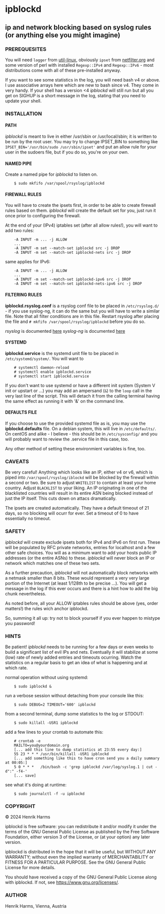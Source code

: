 # ipblockd
## ip and network blocking based on syslog rules (or anything else you might imagine)

### PREREQUESITES

You will need ```logger``` from [util-linux](https://github.com/util-linux/util-linux), obviously ```ipset``` from [netfilter.org](https://ipset.netfilter.org/) and some version of perl with installed ```Regexp::IPv4``` and ```Regexp::IPv6``` - most distributions come with all of these pre-installed anyway.

If you want to see some statistics in the log, you will need bash v4 or above. I use associative arrays here which are new to bash since v4. They come in very handy. If your shell has a version <4 *ipblockd* will still run but all you get on SIGHUP is a short message in the log, stating that you need to update your shell. 

### INSTALLATION

#### PATH

*ipblockd* is meant to live in either /usr/sbin or /usr/local/sbin; it is written to be run by the root user. You may try to change IPSET_BIN to something like ```IPSET_BIN='/usr/bin/sudo /usr/sbin/ipset'``` and put an allow rule for your user in the sudoers file, but if you do so, you're on your own.

#### NAMED PIPE

Create a named pipe for *ipblockd* to listen on. 

```
    $ sudo mkfifo /var/spool/rsyslog/ipblockd
```

#### FIREWALL RULES

You will have to create the ipsets first, in order to be able to create firewall rules based on them. *ipblockd* will create the default set for you, just run it once prior to configuring the firewall.

At the end of your (IPv4) iptables set (after all allow rules!), you will want to add two rules:

```
    -A INPUT -m ... -j ALLOW
    ...
    -A INPUT -m set --match-set ipblockd src -j DROP
    -A INPUT -m set --match-set ipblockd-nets src -j DROP
```
same applies for IPv6:
```
    -A INPUT -m ... -j ALLOW
    ...
    -A INPUT -m set --match-set ipblockd-ipv6 src -j DROP
    -A INPUT -m set --match-set ipblockd-nets-ipv6 src -j DROP
```

#### FILTERING RULES

**ipblockd.rsyslog.conf** is a rsyslog conf file to be placed in ``/etc/rsyslog.d/`` - if you use syslog-ng, it can do the same but you will have to write a similar file. Note that all filter conditions are in this file. Restart rsyslog after placing the file and ```# mkfifo /var/spool/rsyslog/ipblockd``` before you do so.

*rsyslog* is documented [here](https://www.rsyslog.com/doc/index.html)
*syslog-ng* is documented [here](https://www.syslog-ng.com/technical-documents/doc/syslog-ng-open-source-edition/3.38/administration-guide)

#### SYSTEMD

**ipblockd.service** is the systemd unit file to be placed in ``/etc/systemd/system/``. You will want to
```
    # systemctl daemon-reload
    # systemctl enable ipblockd.service
    # systemctl start ipblockd.service
```

If you don't want to use systemd or have a different init system (System V init or upstart or ...) you may add an ampersand (```&```) to the ```loop``` call in the very last line of the script. This will detach it from the calling terminal having the same effect as running it with '&' on the command line.

#### DEFAULTS FILE

If you choose to use the provided systemd file as is, you may use the **ipblockd.defaults** file. On a debian system, this will live in ```/etc/defaults/```. On centOS and alike - I believe - this should be in ```/etc/sysconfig/``` and you will probably want to review the .service file in this case, too.

Any other method of setting these environmient variables is fine, too.

### CAVEATS

Be very careful! Anything which looks like an IP, either v4 or v6, which is piped into ```/var/spool/rsyslog/iblockd``` will be blocked by the firewall within a second or two. Be sure to adjust ```WHITELIST``` to contain at least your home country. Adjust ```BLACKLIST``` to your liking. An IP originating in one of the blacklisted countries will result in its entire ASN being blocked instead of just the IP itself. This cuts down on attacs dramatically.

The ipsets are created automatically. They have a default timeout of 21 days, so no blocking will ocurr for ever. Set a timeout of 0 to have essentially no timeout.

### SAFETY

*ipblockd* will create exclude ipsets both for IPv4 and IPv6 on first run. These will be populated by RFC private networks, entries for localhost and a few other safe choices. You will as a minimum want to add your hosts public IP addresses (or the entire ASNs) to these. *ipblockd* will never block an IP or network which matches one of these two sets.

As a further precaution, *ipblockd* will not automatically block networks with a netmask smaller than 8 bits. These would represent a very very large portion of the Internet (at least 1/128th to be precise ...). You will get a message in the log if this ever occurs and there is a hint how to add the big chunk nevertheless.

As noted before, all your ALLOW iptables rules should be above (yes, order matters!) the rules wich anchor ipblockd.

So, summing it all up: try not to block yourself if you ever happen to mistype you password!

### HINTS

Be patient! *ipblockd* needs to be running for a few days or even weeks to build a significant list of evil IPs and nets. Eventually it will stabilize at some (low) rate of newly added entries and timeouts ocurring. Watch the statistics on a regular basis to get an idea of what is happening and at which rate.

normal operation without using systemd:
```
    $ sudo ipblockd &
```

run a verbose session without detaching from your console like this:
```
    $ sudo DEBUG=2 TIMEOUT='600' ipblockd 
```

from a second terminal, dump some statistics to the log or STDOUT:
```
    $ sudo killall -USR1 ipblockd
```

add a few lines to your crontab to automate this:
```
    # crontab -e
    MAILTO=you@yourdomain.org
    [... add this line to dump statistics at 23:55 every day:]
    55 23 * * *	/usr/bin/killall -USR1 ipblockd
    [... add something like this to have cron send you a daily summary at 00:05:]
    5 0 * * *	/bin/bash -c 'grep ipblockd /var/log/syslog.1 | cut -d":" -f4-'
    [... save]
```

see what it's doing at runtime:
```
    $ sudo journalctl -f -u ipblockd
```

### COPYRIGHT

&copy; 2024 Henrik Harms

ipblockd is free software: you can redistribute it and/or modify it under
the terms of the GNU General Public License as published by the Free
Software Foundation, either version 3 of the License, or (at your option)
any later version.

ipblockd is distributed in the hope that it will be useful,
but WITHOUT ANY WARRANTY; without even the implied warranty of
MERCHANTABILITY or FITNESS FOR A PARTICULAR PURPOSE. See the GNU General
Public License for more details.

You should have received a copy of the GNU General Public License along
with ipblockd. If not, see <https://www.gnu.org/licenses/>.

### AUTHOR

Henrik Harms, Vienna, Austria

